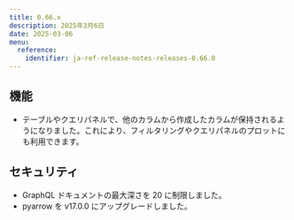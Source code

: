 ```yaml
---
title: 0.66.x
description: 2025年3月6日
date: 2025-03-06
menu:
  reference:
    identifier: ja-ref-release-notes-releases-0.66.0
---
```


## 機能
- テーブルやクエリパネルで、他のカラムから作成したカラムが保持されるようになりました。これにより、フィルタリングやクエリパネルのプロットにも利用できます。

## セキュリティ
- GraphQL ドキュメントの最大深さを 20 に制限しました。
- pyarrow を v17.0.0 にアップグレードしました。